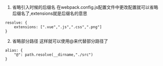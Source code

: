 1. 省略引入时候的后缀名
在webpack.config.js配置文件中更改配置就可以省略后缀名了,extensions就是后缀名的意思
```angular2
resolve: {
    extensions: [".vue",".js",".css",".png"]
}
```
2. 省略部分路径
这样就可以使用@来代替部分路径了
```angular2
alias: {
    "@": path.resolve(__dirname,"./src")
}
```
